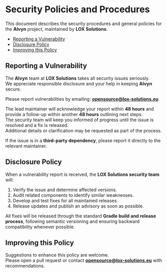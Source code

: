 # Security Policies and Procedures

This document describes the security procedures and general policies for the **Alvyn** project, maintained by **LOX Solutions**.

- [Reporting a Vulnerability](#reporting-a-vulnerability)  
- [Disclosure Policy](#disclosure-policy)  
- [Improving this Policy](#improving-this-policy)

## Reporting a Vulnerability

The **Alvyn** team at **LOX Solutions** takes all security issues seriously.  
We appreciate responsible disclosure and your help in keeping **Alvyn** secure.

Please report vulnerabilities by emailing: **opensource@lox-solutions.eu**

The lead maintainer will acknowledge your report within **48 hours** and provide a follow-up within another **48 hours** outlining next steps.  
The security team will keep you informed of progress until the issue is resolved and a fix is released.  
Additional details or clarification may be requested as part of the process.

If the issue is in a **third-party dependency**, please report it directly to the relevant maintainer.

## Disclosure Policy

When a vulnerability report is received, the **LOX Solutions security team** will:

1. Verify the issue and determine affected versions.  
2. Audit related components to identify similar weaknesses.  
3. Develop and test fixes for all maintained releases.  
4. Release updates and publish an advisory as soon as possible.

All fixes will be released through the standard **Gradle build and release process**, following semantic versioning and ensuring backward compatibility whenever possible.

## Improving this Policy

Suggestions to enhance this policy are welcome.  
Please open a pull request or contact **opensource@lox-solutions.eu** with recommendations.
